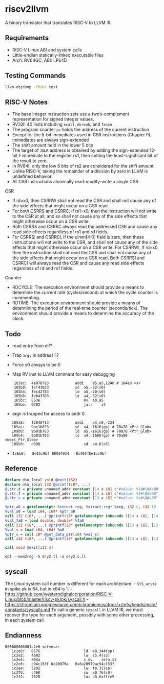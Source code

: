# riscv2llvm

A binary translator that translates RISC-V to LLVM IR.

## Requirements

- RISC-V Linux ABI and system calls
- Little-endian statically-linked executable files
- Arch: RV64GC, ABI: LP64D

## Testing Commands

``` Bash
llvm-objdump -fhtDz test
```

## RISC-V Notes

- The base integer instruction sets use a two’s-complement representation for signed integer values.
- RV32I: 40 insts including `ecall`, `ebreak`, and `fence`
- The program counter `pc` holds the address of the current instruction
- Except for the 5-bit immediates used in CSR instructions (Chapter 9), immediates are always sign-extended
- The shift amount held in the lower 5 bits
- The target of `JALR` address is obtained by adding the sign-extended 12-bit I-immediate to the register rs1, then setting the least-significant bit of the result to zero.
- In RV64I, only the low 6 bits of rs2 are considered for the shift amount
- Unlike RISC-V, taking the remainder of a division by zero in LLVM is undefined behavior.
- All CSR instructions atomically read-modify-write a single CSR

CSR
- If rd=x0, then CSRRW shall not read the CSR and shall not cause any of the side effects that might occur on a CSR read.
- For both CSRRS and CSRRC, if rs1=x0, then the instruction will not write to the CSR at all, and so shall not cause any of the side effects that might otherwise occur on a CSR write.
- Both CSRRS and CSRRC always read the addressed CSR and cause any read side effects regardless of rs1 and rd fields.
-  For CSRRSI and CSRRCI, if the uimm[4:0] field is zero, then these instructions will not write to the CSR, and shall not cause any of the side effects that might otherwise occur on a CSR write. For CSRRWI, if rd=x0, then the instruction shall not read the CSR and shall not cause any of the side effects that might occur on a CSR read. Both CSRRSI and CSRRCI will always read the CSR and cause any read side effects regardless of rd and rs1 fields.

Counter
- RDCYCLE: The execution environment should provide a means to determine the current rate (cycles/second) at which the cycle counter is incrementing.
- RDTIME: The execution environment should provide a means of determining the period of the real-time counter (seconds/tick). The environment should provide a means to determine the accuracy of the clock.

## Todo

- read entry from elf?
- Trap `argv` in address 1?

- Force x0 always to be 0
- Map RV inst to LLVM comment for easy debugging
```
    105ac:	4e078793          	addi	a5,a5,1248 # 104e0 <s>
    105b0:	fef43023          	sd	a5,-32(s0)
    105b4:	fec42783          	lw	a5,-20(s0)
    105b8:	fe043703          	ld	a4,-32(s0)
    105bc:	853e                	mv	a0,a5
    105be:	9702                	jalr	a4
```

- argv is trapped for access to addr 0.
```
   109a8:	f2040713          	addi	a4,s0,-224
   109ac:	9ae1b823          	sd	a4,-1616(gp) # 70a78 <Ptr_Glob>
   109b0:	9b01b783          	ld	a5,-1616(gp) # 70a78 <Ptr_Glob>
   109b4:	9b81b703          	ld	a4,-1608(gp) # 70a80 <Next_Ptr_Glob>
   109b8:	e398                	sd	a4,0(a5)
```

- `1c6b6:	8e1bc9bf 00004034 	0x40348e1bc9bf`

## Reference

``` llvm
declare dso_local void @exit(i32)
declare dso_local i32 @printf(i8*, ...)
@.str.d = private unnamed_addr constant [14 x i8] c"#value: %ld#\0A\00", align 1
@.str.f = private unnamed_addr constant [13 x i8] c"#value: %f#\0A\00", align 1
@.str.s = private unnamed_addr constant [13 x i8] c"#value: %s#\0A\00", align 1

%ptr_a0 = getelementptr %struct.reg, %struct.reg* %reg, i32 0, i32 10
%val_a0 = load i64, i64* %ptr_a0
call i32 (i8*, ...) @printf(i8* getelementptr inbounds ([14 x i8], [14 x i8]* @.str.d, i64 0, i64 0), i64 %val_a0)
%val_fa0 = load double, double* %fa0
call i32 (i8*, ...) @printf(i8* getelementptr inbounds ([13 x i8], [13 x i8]* @.str.f, i64 0, i64 0), double %val_fa0)
%val_s = load i64, i64* %a0
%ptr_s = call i8* @get_data_ptr(i64 %val_s)
call i32 (i8*, ...) @printf(i8* getelementptr inbounds ([13 x i8], [13 x i8]* @.str.s, i64 0, i64 0), i8* %ptr_s)

call void @exit(i32 0)

opt --mem2reg -S dry2.ll -o dry2.o.ll
```

## syscall

The Linux system call number is different for each architecture.
    - `SYS_write` in spike pk is 64, but in x64 is 1.
    - <https://github.com/westerndigitalcorporation/RISC-V-Linux/blob/master/riscv-pk/pk/syscall.h>
    - <https://chromium.googlesource.com/chromiumos/docs/+/refs/heads/main/constants/syscalls.md>
To call a generic `syscall` in LLVM IR, we must recover the type for each argument, possibly with some other processing, in each system call.

## Endianness

```
000000000001c2e0 <etens>:
   1c2e0:	6576                	ld	a0,344(sp)
   1c2e2:	4a92                	lw	s5,4(sp)
   1c2e4:	804a                	c.mv	zero,s2
   1c2e6:	c94c153f 8a20979a 	0x8a20979ac94c153f
   1c2ee:	5202                	lw	tp,32(sp)
   1c2f0:	c460                	sw	s0,76(s0)
   1c2f2:	7525                	lui	a0,0xfffe9
```
